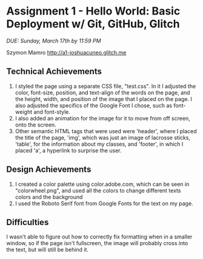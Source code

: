 Assignment 1 - Hello World: Basic Deployment w/ Git, GitHub, Glitch
===

*DUE: Sunday, March 17th by 11:59 PM*

Szymon Mamro
http://a1-joshuacuneo.glitch.me

## Technical Achievements
1. I styled the page using a separate CSS file, "test.css". In it I adjusted the color, font-size, position, and text-align of the words on the page, and the height, width, and position of the image that I placed on the page.
   I also adjusted the specifics of the Google Font I chose, such as font-weight and font-style.
2. I also added an animation for the image for it to move from off screen, onto the screen.
3. Other semantic HTML tags that were used were 'header', where I placed the title of the page, 'img', which was just an image of lacrosse sticks, 'table', for the information about my classes, and 'footer', in which I placed 'a', a hyperlink to surprise the user.

## Design Achievements
1. I created a color palette using color.adobe.com, which can be seen in "colorwheel.png", and used all the colors to change different texts colors and
   the background
2. I used the Roboto Serif font from Google Fonts for the text on my page.

## Difficulties

I wasn't able to figure out how to correctly fix formatting when in a smaller window, so if the page isn't fullscreen, the image will probably cross into the text, but will still be behind it.

